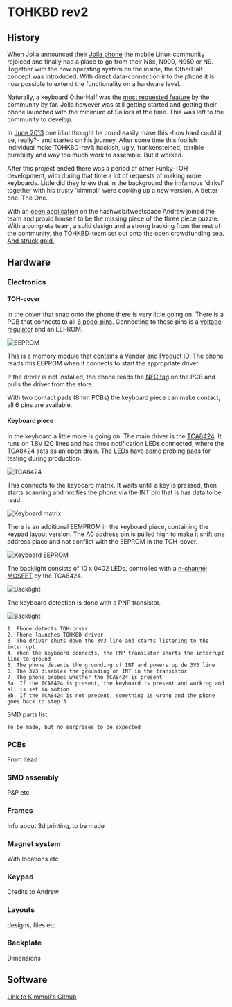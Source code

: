 # TOHKBD rev2

## History

When Jolla announced their [Jolla phone](https://www.youtube.com/watch?v=tRZxM9rNyZ4) the mobile Linux community rejoiced and finally had a place to go from their N8x, N900, N950 or N9. Together with the new operating system on the inside, the OtherHalf concept was introduced. With direct data-connection into the phone it is now possible to extend the functionality on a hardware level.

Naturally, a keyboard OtherHalf was the [most requested feature](http://www.jollatides.com/2013/10/03/other-half-lets-prioritise/) by the community by far. Jolla however was still getting started and getting their phone launched with the minimum of Sailors at the time. This was left to the community to develop.

In [June 2013](http://talk.maemo.org/showthread.php?t=91535) one idiot thought he could easily make this -how hard could it be, really?- and started on his journey. After some time this foolish individual make TOHKBD-rev1: hackish, ugly, frankensteined, terrible durability and way too much work to assemble. But it worked. 

After this project ended there was a period of other Funky-TOH development, with during that time a lot of requests of making more keyboards. Little did they knew that in the background the imfamous 'dirkvl' together with his trusty 'kimmoli' were cooking up a new version. A better one. The One.

With an [open application](https://twitter.com/andrewzhilin/status/493485714798313472) on the hashweb/tweetspace Andrew joined the team and provid himself to be the missing piece of the three piece puzzle. With a complete team, a solid design and a strong backing from the rest of the community, the TOHKBD-team set out onto the open crowdfunding sea. [And struck gold.](https://www.kickstarter.com/projects/2028347278/tohkbd-the-other-half-keyboard-for-your-jolla)

## Hardware

### Electronics

#### TOH-cover

In the cover that snap onto the phone there is very little going on. There is a PCB that connects to all [6 pogo-pins](https://jolla.com/the-other-half-developer-kit/). Connecting to these pins is a [voltage regulator](https://github.com/dirkvl/TOHKBD/tree/master/Eagle/pics/MCP1703.jpg) and an EEPROM. 

![EEPROM](https://raw.githubusercontent.com/dirkvl/TOHKBD/master/Eagle/pics/EEPROM.JPG)

This is a memory module that contains a [Vendor and Product ID](https://wiki.merproject.org/wiki/The_other_half). The phone reads this EEPROM when it connects to start the appropriate driver.

If the driver is not installed, the phone reads the [NFC tag](http://www.nfcnetstore.com/SMARTRAC+Midas+NTAG203+12x19+mm+clear+%28NFC+Forum+Type+2%29/p/121/) on the PCB and pulls the driver from the store.

With two contact pads (8mm PCBs) the keyboard piece can make contact, all 6 pins are available.

#### Keyboard piece

In the keyboard a little more is going on. The main driver is the [TCA8424](http://www.ti.com/product/TCA8424/description). It runs on 1.8V I2C lines and has three notification LEDs connected, where the TCA8424 acts as an open drain. The LEDs have some probing pads for testing during production.

![TCA8424](https://raw.githubusercontent.com/dirkvl/TOHKBD/master/Eagle/pics/TCA8424.JPG)

This connects to the keyboard matrix. It waits untill a key is pressed, then starts scanning and notifies the phone via the INT pin that is has data to be read.

![Keyboard matrix](https://raw.githubusercontent.com/dirkvl/TOHKBD/master/Eagle/pics/matrix.JPG)

There is an additional EEMPROM in the keyboard piece, containing the keypad layout version. The A0 address pin is pulled high to make it shift one address place and not conflict with the EEPROM in the TOH-cover.

![Keyboard EEPROM](https://raw.githubusercontent.com/dirkvl/TOHKBD/master/Eagle/pics/EEPROM2.JPG)

The backlight consists of 10 x 0402 LEDs, controlled with a [n-channel MOSFET](http://en.wikipedia.org/wiki/MOSFET) by the TCA8424.

![Backlight](https://raw.githubusercontent.com/dirkvl/TOHKBD/master/Eagle/pics/backlight.JPG)

The keyboard detection is done with a PNP transistor.

![Backlight](https://raw.githubusercontent.com/dirkvl/TOHKBD/master/Eagle/pics/detection.JPG)

```
1. Phone detects TOH-cover
2. Phone launches TOHKBD driver
3. The driver shuts down the 3V3 line and starts listening to the interrupt
4. When the keyboard connects, the PNP transistor shorts the interrupt line to ground
5. The phone detects the grounding of INT and powers up de 3V3 line
6. The 3V3 disables the grounding on INT in the transistor
7. The phone probes whether the TCA8424 is present
8a. If the TCA8424 is present, the keyboard is present and working and all is set in motion
8b. If the TCA8424 is not present, something is wrong and the phone goes back to step 3
```

SMD parts list:
```
To be made, but no surprises to be expected
```

### PCBs

From itead

### SMD assembly

P&P etc

### Frames

Info about 3d printing, to be made

### Magnet system

With locations etc

### Keypad

Credits to Andrew

### Layouts

designs, files etc

### Backplate

Dimensions

## Software

[Link to Kimmoli's Github](https://github.com/kimmoli/)
